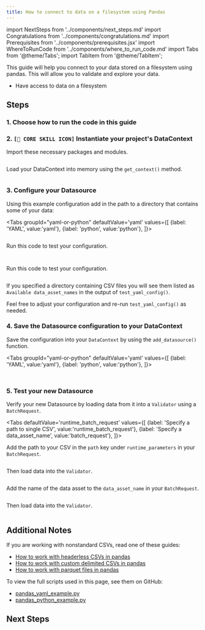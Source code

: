 ```yaml
---
title: How to connect to data on a filesystem using Pandas
---
```

import NextSteps from '../components/next_steps.md'
import Congratulations from '../components/congratulations.md'
import Prerequisites from '../components/prerequisites.jsx'
import WhereToRunCode from '../components/where_to_run_code.md'
import Tabs from '@theme/Tabs';
import TabItem from '@theme/TabItem';

This guide will help you connect to your data stored on a filesystem using pandas.
This will allow you to validate and explore your data.

<Prerequisites>

- Have access to data on a filesystem

</Prerequisites>

## Steps

### 1. Choose how to run the code in this guide

<WhereToRunCode />

### 2. `[🍏 CORE SKILL ICON]` Instantiate your project's DataContext

Import these necessary packages and modules.

```python file=../../../../tests/integration/docusaurus/connecting_to_your_data/filesystem/pandas_yaml_example.py#L1-L4
```

Load your DataContext into memory using the `get_context()` method.

```python file=../../../../tests/integration/docusaurus/connecting_to_your_data/filesystem/pandas_yaml_example.py#L6
```

### 3. Configure your Datasource

Using this example configuration add in the path to a directory that contains some of your data:

<Tabs
  groupId="yaml-or-python"
  defaultValue='yaml'
  values={[
  {label: 'YAML', value:'yaml'},
  {label: 'python', value:'python'},
  ]}>
  <TabItem value="yaml">

```python file=../../../../tests/integration/docusaurus/connecting_to_your_data/filesystem/pandas_yaml_example.py#L8-L27
```

Run this code to test your configuration.

```python file=../../../../tests/integration/docusaurus/connecting_to_your_data/filesystem/pandas_yaml_example.py#L33
```

</TabItem>
<TabItem value="python">

```python file=../../../../tests/integration/docusaurus/connecting_to_your_data/filesystem/pandas_python_example.py#L8-L28
```

Run this code to test your configuration.

```python file=../../../../tests/integration/docusaurus/connecting_to_your_data/filesystem/pandas_python_example.py#L36
```

</TabItem>
</Tabs>

If you specified a directory containing CSV files you will see them listed as `Available data_asset_names` in the output of `test_yaml_config()`.

Feel free to adjust your configuration and re-run `test_yaml_config()` as needed.

### 4. Save the Datasource configuration to your DataContext

Save the configuration into your `DataContext` by using the `add_datasource()` function.

<Tabs
  groupId="yaml-or-python"
  defaultValue='yaml'
  values={[
  {label: 'YAML', value:'yaml'},
  {label: 'python', value:'python'},
  ]}>
  <TabItem value="yaml">

```python file=../../../../tests/integration/docusaurus/connecting_to_your_data/filesystem/pandas_yaml_example.py#L35
```

</TabItem>
<TabItem value="python">

```python file=../../../../tests/integration/docusaurus/connecting_to_your_data/filesystem/pandas_python_example.py#L38
```

</TabItem>
</Tabs>

### 5. Test your new Datasource

Verify your new Datasource by loading data from it into a `Validator` using a `BatchRequest`.

<Tabs
  defaultValue='runtime_batch_request'
  values={[
  {label: 'Specify a path to single CSV', value:'runtime_batch_request'},
  {label: 'Specify a data_asset_name', value:'batch_request'},
  ]}>
  <TabItem value="runtime_batch_request">

Add the path to your CSV in the `path` key under `runtime_parameters` in your `BatchRequest`.

```python file=../../../../tests/integration/docusaurus/connecting_to_your_data/filesystem/pandas_yaml_example.py#L38-L44
```
Then load data into the `Validator`.
```python file=../../../../tests/integration/docusaurus/connecting_to_your_data/filesystem/pandas_yaml_example.py#L50-L56
```

  </TabItem>
  <TabItem value="batch_request">

Add the name of the data asset to the `data_asset_name` in your `BatchRequest`.

```python file=../../../../tests/integration/docusaurus/connecting_to_your_data/filesystem/pandas_yaml_example.py#L62-L66
```
Then load data into the `Validator`.
```python file=../../../../tests/integration/docusaurus/connecting_to_your_data/filesystem/pandas_yaml_example.py#L72-L78
```

  </TabItem>
</Tabs>


<Congratulations />

## Additional Notes

If you are working with nonstandard CSVs, read one of these guides:

- [How to work with headerless CSVs in pandas](#TODO)
- [How to work with custom delimited CSVs in pandas](#TODO)
- [How to work with parquet files in pandas](#TODO)

To view the full scripts used in this page, see them on GitHub:

- [pandas_yaml_example.py](https://github.com/great_expectations/great_expectations/blob/develop/tests/integration/docusaurus/connecting_to_your_data/filesystem/pandas_yaml_example.py)
- [pandas_python_example.py](https://github.com/great_expectations/great_expectations/blob/develop/tests/integration/docusaurus/connecting_to_your_data/filesystem/pandas_python_example.py)

## Next Steps

<NextSteps />
